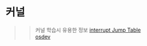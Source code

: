 # 커널

>> 커널 학습시 유용한 정보
>> [interrupt Jump Table](http://www.ctyme.com/intr/int.htm)  
>> [osdev](https://wiki.osdev.org/Expanded_Main_Page)
